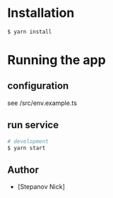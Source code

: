 
# Installation

```bash
$ yarn install
```

# Running the app

## configuration

see /src/env.example.ts

## run service

```bash
# development
$ yarn start
```

## Author

- [Stepanov Nick]